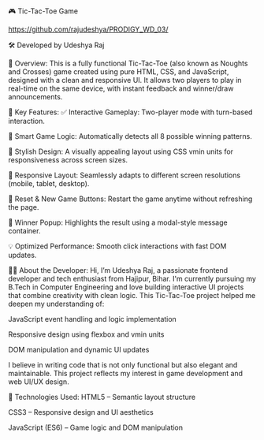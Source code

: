 🎮 Tic-Tac-Toe Game

https://github.com/rajudeshya/PRODIGY_WD_03/

🛠️ Developed by Udeshya Raj

📌 Overview:
This is a fully functional Tic-Tac-Toe (also known as Noughts and Crosses) game created using pure HTML, CSS, and JavaScript, designed with a clean and responsive UI. It allows two players to play in real-time on the same device, with instant feedback and winner/draw announcements.

🌟 Key Features:
✅ Interactive Gameplay: Two-player mode with turn-based interaction.

🧠 Smart Game Logic: Automatically detects all 8 possible winning patterns.

🎨 Stylish Design: A visually appealing layout using CSS vmin units for responsiveness across screen sizes.

📱 Responsive Layout: Seamlessly adapts to different screen resolutions (mobile, tablet, desktop).

🔁 Reset & New Game Buttons: Restart the game anytime without refreshing the page.

🎉 Winner Popup: Highlights the result using a modal-style message container.

💡 Optimized Performance: Smooth click interactions with fast DOM updates.

👨‍💻 About the Developer:
Hi, I’m Udeshya Raj, a passionate frontend developer and tech enthusiast from Hajipur, Bihar. I'm currently pursuing my B.Tech in Computer Engineering and love building interactive UI projects that combine creativity with clean logic.
This Tic-Tac-Toe project helped me deepen my understanding of:

JavaScript event handling and logic implementation

Responsive design using flexbox and vmin units

DOM manipulation and dynamic UI updates

I believe in writing code that is not only functional but also elegant and maintainable. This project reflects my interest in game development and web UI/UX design.

🧩 Technologies Used:
HTML5 – Semantic layout structure

CSS3 – Responsive design and UI aesthetics

JavaScript (ES6) – Game logic and DOM manipulation

